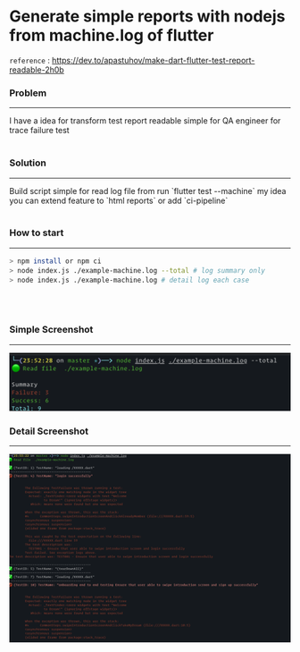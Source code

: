 # Generate simple reports with nodejs from machine.log of flutter

`reference` : https://dev.to/apastuhov/make-dart-flutter-test-report-readable-2h0b

### **Problem**
<hr/>
I have a idea for transform test report readable simple for QA engineer for trace failure test
<br/>
<br/>

### **Solution**
<hr/>
Build script simple for read log file from run `flutter test --machine` my idea you can extend feature to `html reports` or add `ci-pipeline`
<br/>
<br/>

### **How to start**
<hr/>

```sh
> npm install or npm ci
> node index.js ./example-machine.log --total # log summary only
> node index.js ./example-machine.log # detail log each case
```

<br/>
<br/>

### **Simple Screenshot**
<hr/>

<img src="./images/simple.png">

### **Detail Screenshot**
<hr/>
<img src="./images/detail.png">


